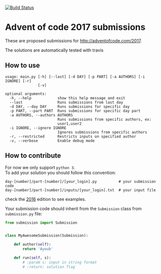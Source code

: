 [![Build Status](https://travis-ci.org/lypnol/adventofcode-2017.svg?branch=master)](https://travis-ci.org/lypnol/adventofcode-2017)
# Advent of code 2017 submissions

These are proposed submissions for http://adventofcode.com/2017.

The solutions are automatically tested with travis

## How to use

```
usage: main.py [-h] [--last] [-d DAY] [-p PART] [-a AUTHORS] [-i IGNORE] [-r]
               [-v]

optional arguments:
  -h, --help            show this help message and exit
  --last                Runs submissions from last day
  -d DAY, --day DAY     Runs submissions for specific day
  -p PART, --part PART  Runs submissions for specific day part
  -a AUTHORS, --authors AUTHORS
                        Runs submissions from specific authors, ex:
                        user1,user2
  -i IGNORE, --ignore IGNORE
                        Ignores submissions from specific authors
  -r, --restricted      Restricts inputs on specified author
  -v, --verbose         Enable debug mode
```


## How to contribute

For now we only support `python 3`.  
To add your solution you should follow this convention:
```
day-[number]/part-[number]/[your_login].py          # your submission code
day-[number]/part-[number]/inputs/[your_login].txt  # your input file
```

check the [2016](https://github.com/lypnol/adventofcode-2016) edition to see examples.

Your submission code should inherit from the `Submission` class from `submission.py` file:

```python
from submission import Submission


class MyAwesomeSubmission(Submission):

    def author(self):
        return 'Ayoub'

    def run(self, s):
    	# :param s: input in string format
    	# :return: solution flag
```

